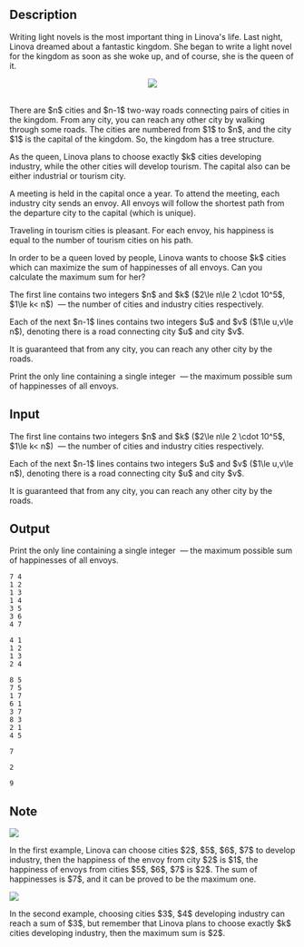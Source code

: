 ## Description

<div><p>Writing light novels is the most important thing in Linova's life. Last night, Linova dreamed about a fantastic kingdom. She began to write a light novel for the kingdom as soon as she woke up, and of course, she is the queen of it.</p><center><img class="tex-graphics" src="file://SKXygCqB.png" style="max-width: 100.0%;max-height: 100.0%;"></center>&nbsp;<p>There are $n$ cities and $n-1$ two-way roads connecting pairs of cities in the kingdom. From any city, you can reach any other city by walking through some roads. The cities are numbered from $1$ to $n$, and the city $1$ is the capital of the kingdom. So, the kingdom has a tree structure.</p><p>As the queen, Linova plans to choose <span class="tex-font-style-bf">exactly</span> $k$ cities developing industry, while the other cities will develop tourism. The capital also can be either industrial or tourism city.</p><p>A meeting is held in the capital once a year. To attend the meeting, each <span class="tex-font-style-bf">industry city</span> sends an envoy. All envoys will follow the shortest path from the departure city to the capital (which is unique).</p><p>Traveling in tourism cities is pleasant. For each envoy, his <span class="tex-font-style-it">happiness</span> is equal to the number of <span class="tex-font-style-bf">tourism cities</span> on his path.</p><p>In order to be a queen loved by people, Linova wants to choose $k$ cities which can maximize the sum of <span class="tex-font-style-it">happinesses</span> of all envoys. Can you calculate the maximum sum for her?</p></div><div class="input-specification"><p>The first line contains two integers $n$ and $k$ ($2\le n\le 2 \cdot 10^5$, $1\le k&lt; n$) &nbsp;— the number of cities and industry cities respectively.</p><p>Each of the next $n-1$ lines contains two integers $u$ and $v$ ($1\le u,v\le n$), denoting there is a road connecting city $u$ and city $v$.</p><p>It is guaranteed that from any city, you can reach any other city by the roads.</p></div><div class="output-specification"><p>Print the only line containing a single integer &nbsp;— the maximum possible sum of <span class="tex-font-style-it">happinesses</span> of all envoys.</p></div>

## Input

<p>The first line contains two integers $n$ and $k$ ($2\le n\le 2 \cdot 10^5$, $1\le k&lt; n$) &nbsp;— the number of cities and industry cities respectively.</p><p>Each of the next $n-1$ lines contains two integers $u$ and $v$ ($1\le u,v\le n$), denoting there is a road connecting city $u$ and city $v$.</p><p>It is guaranteed that from any city, you can reach any other city by the roads.</p>

## Output

<p>Print the only line containing a single integer &nbsp;— the maximum possible sum of <span class="tex-font-style-it">happinesses</span> of all envoys.</p>





```input1
7 4
1 2
1 3
1 4
3 5
3 6
4 7
```




```input2
4 1
1 2
1 3
2 4
```




```input3
8 5
7 5
1 7
6 1
3 7
8 3
2 1
4 5
```




```output1
7
```




```output2
2
```




```output3
9
```



## Note

<p><img class="tex-graphics" src="file://JPCjyvML.png" style="max-width: 100.0%;max-height: 100.0%;"></p><p>In the first example, Linova can choose cities $2$, $5$, $6$, $7$ to develop industry, then the <span class="tex-font-style-it">happiness</span> of the envoy from city $2$ is $1$, the <span class="tex-font-style-it">happiness</span> of envoys from cities $5$, $6$, $7$ is $2$. The sum of <span class="tex-font-style-it">happinesses</span> is $7$, and it can be proved to be the maximum one.</p><p><img class="tex-graphics" src="file://n2uVQba3.png" style="max-width: 100.0%;max-height: 100.0%;"></p><p>In the second example, choosing cities $3$, $4$ developing industry can reach a sum of $3$, but remember that Linova plans to choose <span class="tex-font-style-bf">exactly</span> $k$ cities developing industry, then the maximum sum is $2$.</p>
